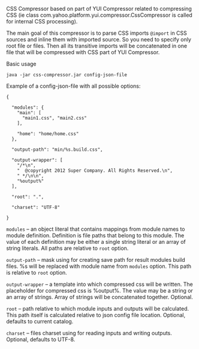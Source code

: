 CSS Compressor based on part of YUI Compressor related to compressing CSS
(ie class com.yahoo.platform.yui.compressor.CssCompressor is called for
internal CSS processing).

The main goal of this compressor is to parse CSS imports `@import` in CSS sources
and inline them with imported source.
So you need to specify only root file or files. Then all its transitive imports
will be concatenated in one file that will be compressed with CSS part of
YUI Compressor.


Basic usage

```
java -jar css-compressor.jar config-json-file
```

Example of a config-json-file with all possible options:

```
{

  "modules": {
    "main": [
      "main1.css", "main2.css"
    ],

    "home": "home/home.css"
  },

  "output-path": "min/%s.build.css",

  "output-wrapper": [
    "/*\n",
    "  @copyright 2012 Super Company. All Rights Reserved.\n",
    " */\n\n",
    "%output%"
  ],

  "root": ".",

  "charset": "UTF-8"

}
```

`modules` – an object literal that contains mappings
from module names to module definition.
Definition is file paths that belong to this module.
The value of each definition may be either a single string literal
or an array of string literals. All paths are relative to `root` option.

`output-path` – mask using for creating save path for result modules build files.
%s will be replaced with module name from `modules` option.
This path is relative to `root` option.

`output-wrapper` – a template into which compressed css will be written.
The placeholder for compressed css is %output%.
The value may be a string or an array of strings.
Array of strings will be concatenated together.
Optional.

`root` – path relative to which module inputs and outputs will be calculated.
This path itself is calculated relative to json config file location.
Optional, defaults to current catalog.

`charset` – files charset using for reading inputs and writing outputs.
Optional, defaults to UTF-8.
